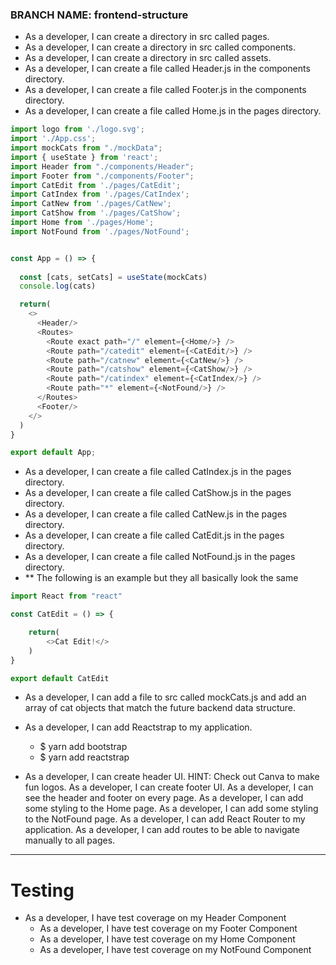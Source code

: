 ### BRANCH NAME: frontend-structure
- As a developer, I can create a directory in src called pages.
- As a developer, I can create a directory in src called components.
- As a developer, I can create a directory in src called assets.
- As a developer, I can create a file called Header.js in the components directory.
- As a developer, I can create a file called Footer.js in the components directory.
- As a developer, I can create a file called Home.js in the pages directory.
```javascript
import logo from './logo.svg';
import './App.css';
import mockCats from "./mockData";
import { useState } from 'react';
import Header from "./components/Header";
import Footer from "./components/Footer";
import CatEdit from './pages/CatEdit';
import CatIndex from './pages/CatIndex';
import CatNew from './pages/CatNew';
import CatShow from './pages/CatShow';
import Home from './pages/Home';
import NotFound from './pages/NotFound';


const App = () => {
 
  const [cats, setCats] = useState(mockCats)
  console.log(cats)

  return(
    <>
      <Header/>
      <Routes>
        <Route exact path="/" element={<Home/>} />
        <Route path="/catedit" element={<CatEdit/>} />
        <Route path="/catnew" element={<CatNew/>} />
        <Route path="/catshow" element={<CatShow/>} />
        <Route path="/catindex" element={<CatIndex/>} />
        <Route path="*" element={<NotFound/>} />
      </Routes>
      <Footer/>
    </>
  )
}

export default App;

```





- As a developer, I can create a file called CatIndex.js in the pages directory.
- As a developer, I can create a file called CatShow.js in the pages directory.
- As a developer, I can create a file called CatNew.js in the pages directory.
- As a developer, I can create a file called CatEdit.js in the pages directory.
- As a developer, I can create a file called NotFound.js in the pages directory.
- ** The following is an example but they all basically look the same
```javascript
import React from "react"

const CatEdit = () => {

    return(
        <>Cat Edit!</>
    )
}

export default CatEdit
```
- As a developer, I can add a file to src called mockCats.js and add an array of cat objects that match the future backend data structure.


- As a developer, I can add Reactstrap to my application.
    - $ yarn add bootstrap
    - $ yarn add reactstrap


- As a developer, I can create header UI.
HINT: Check out Canva to make fun logos.
As a developer, I can create footer UI.
As a developer, I can see the header and footer on every page.
As a developer, I can add some styling to the Home page.
As a developer, I can add some styling to the NotFound page.
As a developer, I can add React Router to my application.
As a developer, I can add routes to be able to navigate manually to all pages.

------------------------------------------------------------------------
# Testing

- As a developer, I have test coverage on my Header Component
    - As a developer, I have test coverage on my Footer Component
    - As a developer, I have test coverage on my Home Component
    - As a developer, I have test coverage on my NotFound Component
